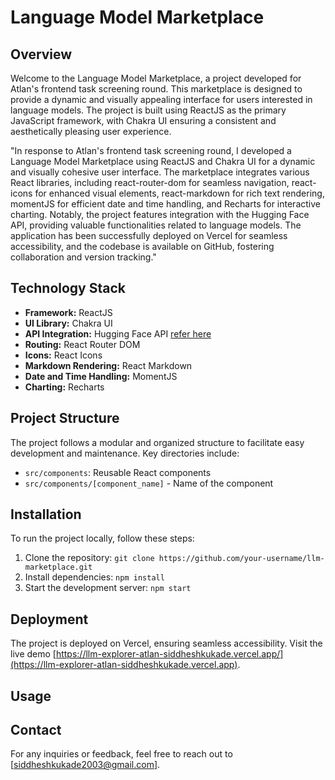 # Language Model Marketplace

## Overview

Welcome to the Language Model Marketplace, a project developed for Atlan's frontend task screening round. This marketplace is designed to provide a dynamic and visually appealing interface for users interested in language models. The project is built using ReactJS as the primary JavaScript framework, with Chakra UI ensuring a consistent and aesthetically pleasing user experience.

"In response to Atlan's frontend task screening round, I developed a Language Model Marketplace using ReactJS and Chakra UI for a dynamic and visually cohesive user interface. The marketplace integrates various React libraries, including react-router-dom for seamless navigation, react-icons for enhanced visual elements, react-markdown for rich text rendering, momentJS for efficient date and time handling, and Recharts for interactive charting. Notably, the project features integration with the Hugging Face API, providing valuable functionalities related to language models. The application has been successfully deployed on Vercel for seamless accessibility, and the codebase is available on GitHub, fostering collaboration and version tracking."



## Technology Stack

- **Framework:** ReactJS
- **UI Library:** Chakra UI
- **API Integration:** Hugging Face API [ refer here](https://huggingface.co/spaces/enzostvs/hub-api-playground)
- **Routing:** React Router DOM
- **Icons:** React Icons
- **Markdown Rendering:** React Markdown
- **Date and Time Handling:** MomentJS
- **Charting:** Recharts

## Project Structure

The project follows a modular and organized structure to facilitate easy development and maintenance. Key directories include:
- `src/components`: Reusable React components
- `src/components/[component_name]` - Name of the component 

## Installation

To run the project locally, follow these steps:

1. Clone the repository: `git clone https://github.com/your-username/llm-marketplace.git`
2. Install dependencies: `npm install`
3. Start the development server: `npm start`

## Deployment

The project is deployed on Vercel, ensuring seamless accessibility. Visit the live demo [https://llm-explorer-atlan-siddheshkukade.vercel.app/](https://llm-explorer-atlan-siddheshkukade.vercel.app).

## Usage
 
## Contact

For any inquiries or feedback, feel free to reach out to [siddheshkukade2003@gmail.com].
